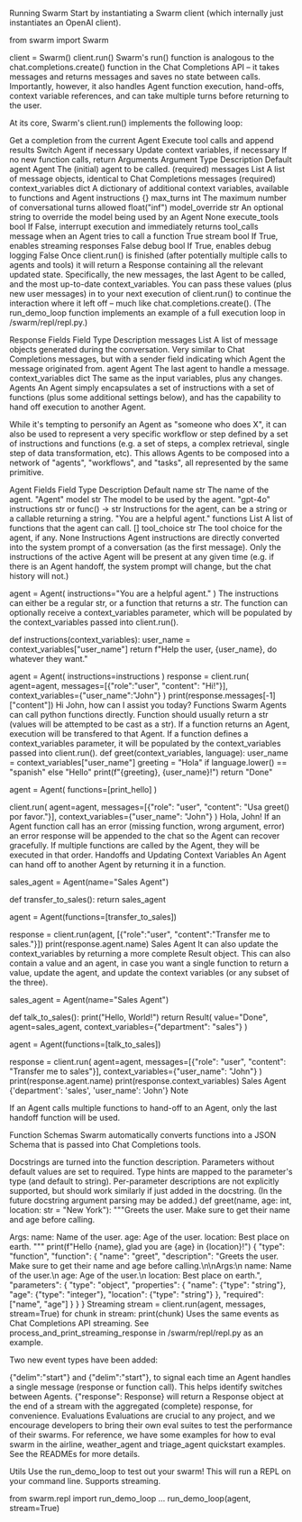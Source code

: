 Running Swarm
Start by instantiating a Swarm client (which internally just instantiates an OpenAI client).

from swarm import Swarm

client = Swarm()
client.run()
Swarm's run() function is analogous to the chat.completions.create() function in the Chat Completions API – it takes messages and returns messages and saves no state between calls. Importantly, however, it also handles Agent function execution, hand-offs, context variable references, and can take multiple turns before returning to the user.

At its core, Swarm's client.run() implements the following loop:

Get a completion from the current Agent
Execute tool calls and append results
Switch Agent if necessary
Update context variables, if necessary
If no new function calls, return
Arguments
Argument	Type	Description	Default
agent	Agent	The (initial) agent to be called.	(required)
messages	List	A list of message objects, identical to Chat Completions messages	(required)
context_variables	dict	A dictionary of additional context variables, available to functions and Agent instructions	{}
max_turns	int	The maximum number of conversational turns allowed	float("inf")
model_override	str	An optional string to override the model being used by an Agent	None
execute_tools	bool	If False, interrupt execution and immediately returns tool_calls message when an Agent tries to call a function	True
stream	bool	If True, enables streaming responses	False
debug	bool	If True, enables debug logging	False
Once client.run() is finished (after potentially multiple calls to agents and tools) it will return a Response containing all the relevant updated state. Specifically, the new messages, the last Agent to be called, and the most up-to-date context_variables. You can pass these values (plus new user messages) in to your next execution of client.run() to continue the interaction where it left off – much like chat.completions.create(). (The run_demo_loop function implements an example of a full execution loop in /swarm/repl/repl.py.)

Response Fields
Field	Type	Description
messages	List	A list of message objects generated during the conversation. Very similar to Chat Completions messages, but with a sender field indicating which Agent the message originated from.
agent	Agent	The last agent to handle a message.
context_variables	dict	The same as the input variables, plus any changes.
Agents
An Agent simply encapsulates a set of instructions with a set of functions (plus some additional settings below), and has the capability to hand off execution to another Agent.

While it's tempting to personify an Agent as "someone who does X", it can also be used to represent a very specific workflow or step defined by a set of instructions and functions (e.g. a set of steps, a complex retrieval, single step of data transformation, etc). This allows Agents to be composed into a network of "agents", "workflows", and "tasks", all represented by the same primitive.

Agent Fields
Field	Type	Description	Default
name	str	The name of the agent.	"Agent"
model	str	The model to be used by the agent.	"gpt-4o"
instructions	str or func() -> str	Instructions for the agent, can be a string or a callable returning a string.	"You are a helpful agent."
functions	List	A list of functions that the agent can call.	[]
tool_choice	str	The tool choice for the agent, if any.	None
Instructions
Agent instructions are directly converted into the system prompt of a conversation (as the first message). Only the instructions of the active Agent will be present at any given time (e.g. if there is an Agent handoff, the system prompt will change, but the chat history will not.)

agent = Agent(
   instructions="You are a helpful agent."
)
The instructions can either be a regular str, or a function that returns a str. The function can optionally receive a context_variables parameter, which will be populated by the context_variables passed into client.run().

def instructions(context_variables):
   user_name = context_variables["user_name"]
   return f"Help the user, {user_name}, do whatever they want."

agent = Agent(
   instructions=instructions
)
response = client.run(
   agent=agent,
   messages=[{"role":"user", "content": "Hi!"}],
   context_variables={"user_name":"John"}
)
print(response.messages[-1]["content"])
Hi John, how can I assist you today?
Functions
Swarm Agents can call python functions directly.
Function should usually return a str (values will be attempted to be cast as a str).
If a function returns an Agent, execution will be transfered to that Agent.
If a function defines a context_variables parameter, it will be populated by the context_variables passed into client.run().
def greet(context_variables, language):
   user_name = context_variables["user_name"]
   greeting = "Hola" if language.lower() == "spanish" else "Hello"
   print(f"{greeting}, {user_name}!")
   return "Done"

agent = Agent(
   functions=[print_hello]
)

client.run(
   agent=agent,
   messages=[{"role": "user", "content": "Usa greet() por favor."}],
   context_variables={"user_name": "John"}
)
Hola, John!
If an Agent function call has an error (missing function, wrong argument, error) an error response will be appended to the chat so the Agent can recover gracefully.
If multiple functions are called by the Agent, they will be executed in that order.
Handoffs and Updating Context Variables
An Agent can hand off to another Agent by returning it in a function.

sales_agent = Agent(name="Sales Agent")

def transfer_to_sales():
   return sales_agent

agent = Agent(functions=[transfer_to_sales])

response = client.run(agent, [{"role":"user", "content":"Transfer me to sales."}])
print(response.agent.name)
Sales Agent
It can also update the context_variables by returning a more complete Result object. This can also contain a value and an agent, in case you want a single function to return a value, update the agent, and update the context variables (or any subset of the three).

sales_agent = Agent(name="Sales Agent")

def talk_to_sales():
   print("Hello, World!")
   return Result(
       value="Done",
       agent=sales_agent,
       context_variables={"department": "sales"}
   )

agent = Agent(functions=[talk_to_sales])

response = client.run(
   agent=agent,
   messages=[{"role": "user", "content": "Transfer me to sales"}],
   context_variables={"user_name": "John"}
)
print(response.agent.name)
print(response.context_variables)
Sales Agent
{'department': 'sales', 'user_name': 'John'}
Note

If an Agent calls multiple functions to hand-off to an Agent, only the last handoff function will be used.

Function Schemas
Swarm automatically converts functions into a JSON Schema that is passed into Chat Completions tools.

Docstrings are turned into the function description.
Parameters without default values are set to required.
Type hints are mapped to the parameter's type (and default to string).
Per-parameter descriptions are not explicitly supported, but should work similarly if just added in the docstring. (In the future docstring argument parsing may be added.)
def greet(name, age: int, location: str = "New York"):
   """Greets the user. Make sure to get their name and age before calling.

   Args:
      name: Name of the user.
      age: Age of the user.
      location: Best place on earth.
   """
   print(f"Hello {name}, glad you are {age} in {location}!")
{
   "type": "function",
   "function": {
      "name": "greet",
      "description": "Greets the user. Make sure to get their name and age before calling.\n\nArgs:\n   name: Name of the user.\n   age: Age of the user.\n   location: Best place on earth.",
      "parameters": {
         "type": "object",
         "properties": {
            "name": {"type": "string"},
            "age": {"type": "integer"},
            "location": {"type": "string"}
         },
         "required": ["name", "age"]
      }
   }
}
Streaming
stream = client.run(agent, messages, stream=True)
for chunk in stream:
   print(chunk)
Uses the same events as Chat Completions API streaming. See process_and_print_streaming_response in /swarm/repl/repl.py as an example.

Two new event types have been added:

{"delim":"start"} and {"delim":"start"}, to signal each time an Agent handles a single message (response or function call). This helps identify switches between Agents.
{"response": Response} will return a Response object at the end of a stream with the aggregated (complete) response, for convenience.
Evaluations
Evaluations are crucial to any project, and we encourage developers to bring their own eval suites to test the performance of their swarms. For reference, we have some examples for how to eval swarm in the airline, weather_agent and triage_agent quickstart examples. See the READMEs for more details.

Utils
Use the run_demo_loop to test out your swarm! This will run a REPL on your command line. Supports streaming.

from swarm.repl import run_demo_loop
...
run_demo_loop(agent, stream=True)
